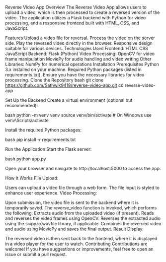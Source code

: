 Reverse Video App
Overview
The Reverse Video App allows users to upload a video, which is then processed to create a reversed version of the video. The application utilizes a Flask backend with Python for video processing, and a responsive frontend built with HTML, CSS, and JavaScript.

Features
Upload a video file for reversal.
Process the video on the server side.
Play the reversed video directly in the browser.
Responsive design suitable for various devices.
Technologies Used
Frontend:
HTML
CSS
JavaScript
Backend:
Flask (Python)
Video Processing:
OpenCV for video frame manipulation
MoviePy for audio handling and video writing
Other Libraries:
NumPy for numerical operations
Installation
Prerequisites
Python 3.x installed on your machine.
Required Python packages (listed in requirements.txt).
Ensure you have the necessary libraries for video processing.
Clone the Repository
bash git clone https://github.com/Sathwik9418/reverse-video-app.git cd reverse-video-app

Set Up the Backend
Create a virtual environment (optional but recommended):

bash python -m venv venv source venv/bin/activate # On Windows use venv\Scripts\activate

Install the required Python packages:

bash pip install -r requirements.txt

Run the Application
Start the Flask server:

bash python app.py

Open your browser and navigate to http://localhost:5000 to access the app.

How It Works
File Upload:

Users can upload a video file through a web form. The file input is styled to enhance user experience.
Video Processing:

Upon submission, the video file is sent to the backend where it is temporarily saved.
The reverse_video function is invoked, which performs the following:
Extracts audio from the uploaded video (if present).
Reads and reverses the video frames using OpenCV.
Reverses the extracted audio using the scipy.io.wavfile library, if applicable.
Combines the reversed video and audio using MoviePy and saves the final output.
Result Display:

The reversed video is then sent back to the frontend, where it is displayed in a video player for the user to watch.
Contributing
Contributions are welcome! If you have suggestions or improvements, feel free to open an issue or submit a pull request.
